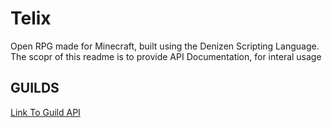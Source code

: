 # Telix
Open RPG made for Minecraft, built using the Denizen Scripting Language.
The scopr of this readme is to provide API Documentation, for interal usage

## GUILDS
[Link To Guild API](repo/readme/guilds.md)
